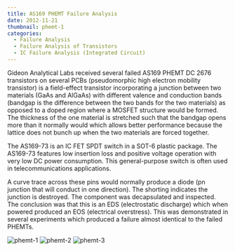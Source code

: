 ```yaml
---
title: AS169 PHEMT Failure Analysis
date: 2012-11-21
thumbnail: phemt-1
categories:
  - Failure Analysis
  - Failure Analysis of Transistors
  - IC Failure Analysis (Integrated Circuit)
---
```


Gideon Analytical Labs received several failed AS169 PHEMT DC 2676 transistors on several PCBs (pseudomorphic high electron mobility transistor) is a field-effect transistor incorporating a junction between two materials (GaAs and AlGaAs) with different valence and conduction bands (bandgap is the difference between the two bands for the two materials) as opposed to a doped region where a MOSFET structure would be formed. The thickness of the one material is stretched such that the bandgap opens more than it normally would which allows better performance because the lattice does not bunch up when the two materials are forced together.

The AS169-73 is an IC FET SPDT switch in a SOT-6 plastic package. The AS169-73 features low insertion loss and positive voltage operation with very low DC power consumption. This general-purpose switch is often used in telecommunications applications.

A curve trace across these pins would normally produce a diode (pn junction that will conduct in one direction). The shorting indicates the junction is destroyed. The component was decapsulated and inspected. The conclusion was that this is an EDS (electrostatic discharge) which when powered produced an EOS (electrical overstress). This was demonstrated in several experiments which produced a failure almost identical to the failed PHEMTs.

![phemt-1](https://res.cloudinary.com/dy3wlzuye/image/upload/f_auto,c_scale,w_300/GideonLabs/phemt-1.jpg 'Pseudo high electron mobility transistor')
![phemt-2](https://res.cloudinary.com/dy3wlzuye/image/upload/f_auto,c_scale,w_300/GideonLabs/phemt-2.jpg 'Close up of the junction')
![phemt-3](https://res.cloudinary.com/dy3wlzuye/image/upload/f_auto,c_scale,w_300/GideonLabs/phemt-3.jpg 'EOS on the input')
